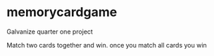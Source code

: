 # memorycardgame
Galvanize quarter one project


Match two cards together and win.
once you match all cards you win
